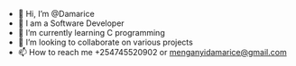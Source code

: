 - 👋 Hi, I’m @Damarice
- 👀 I am a Software Developer
- 🌱 I’m currently learning C programming
- 💞️ I’m looking to collaborate on various projects
- 📫 How to reach me +254745520902 or menganyidamarice@gmail.com

<!---
Damarice/Damarice is a ✨ special ✨ repository because its `README.md` (this file) appears on your GitHub profile.
You can click the Preview link to take a look at your changes.
--->
